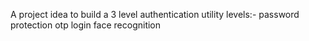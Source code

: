 A project idea to build a 3 level authentication utility
levels:-
password protection
otp login
face recognition

